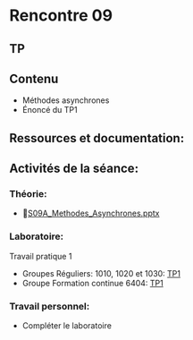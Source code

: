 # Rencontre 09
## TP

## Contenu
- Méthodes asynchrones
- Énoncé du TP1

## Ressources et documentation: 



## Activités de la séance: 

### Théorie:  
- 🔗[S09A_Methodes_Asynchrones.pptx](BRISE)



### Laboratoire:
Travail pratique 1
- Groupes Réguliers: 1010, 1020 et 1030: [TP1](/tp_Regulier/tp1)
- Groupe Formation continue 6404: [TP1](/tp_FC/tp1)

### Travail personnel:
- Compléter le laboratoire 